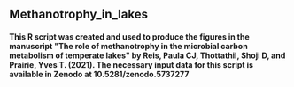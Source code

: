 ## Methanotrophy_in_lakes
#### This R script was created and used to produce the figures in the manuscript "The role of methanotrophy in the microbial carbon metabolism of temperate lakes" by Reis, Paula CJ, Thottathil, Shoji D, and Prairie, Yves T. (2021). The necessary input data for this script is available in Zenodo at 10.5281/zenodo.5737277
